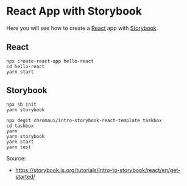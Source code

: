 # React App with Storybook
Here you will see how to create a [React](https://reactjs.org/) app with [Storybook](https://storybook.js.org).

## React

```shell script
npx create-react-app hello-react
cd hello-react
yarn start
```

## Storybook
```shell script
npx sb init
yarn storybook
```

```shell script
npx degit chromaui/intro-storybook-react-template taskbox
cd taskbox
yarn
yarn storybook
yarn start
yarn test
```

Source:
- https://storybook.js.org/tutorials/intro-to-storybook/react/en/get-started/
